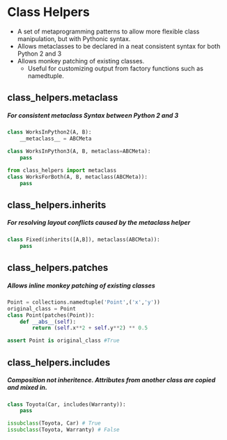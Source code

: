 # Class Helpers
- A set of metaprogramming patterns to allow more flexible class manipulation, but with Pythonic syntax.
- Allows metaclasses to be declared in a neat consistent syntax for both Python 2 and 3
- Allows monkey patching of existing classes.
  - Useful for customizing output from factory functions such as namedtuple.

## class_helpers.metaclass
##### For consistent metaclass Syntax between Python 2 and 3

```python
class WorksInPython2(A, B):
    __metaclass__ = ABCMeta

class WorksInPython3(A, B, metaclass=ABCMeta):
    pass

from class_helpers import metaclass
class WorksForBoth(A, B, metaclass(ABCMeta)):
    pass
```

## class_helpers.inherits
##### For resolving layout conflicts caused by the metaclass helper

```python
class Fixed(inherits([A,B]), metaclass(ABCMeta)):
    pass
```

## class_helpers.patches
##### Allows inline monkey patching of existing classes

```python
Point = collections.namedtuple('Point',('x','y'))
original_class = Point
class Point(patches(Point)):
    def __abs__(self):
        return (self.x**2 + self.y**2) ** 0.5

assert Point is original_class #True
```

## class_helpers.includes
##### Composition not inheritence.  Attributes from another class are copied and mixed in.

```python
class Toyota(Car, includes(Warranty)):
    pass

issubclass(Toyota, Car) # True
issubclass(Toyota, Warranty) # False
```
